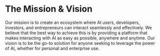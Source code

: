 # The Mission & Vision

Our mission is to create an ecosystem where AI users, developers, investors, and entrepreneurs can interact seamlessly and effectively. We believe that the best way to achieve this is by providing a platform that makes interacting with AI as easy as possible, anywhere and anytime. Our vision is to be the go-to solution for anyone seeking to leverage the power of AI, whether for personal and enterprise use.
